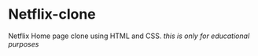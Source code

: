 # Netflix-clone
Netflix Home page clone using HTML and CSS.
*this is only for educational purposes*
